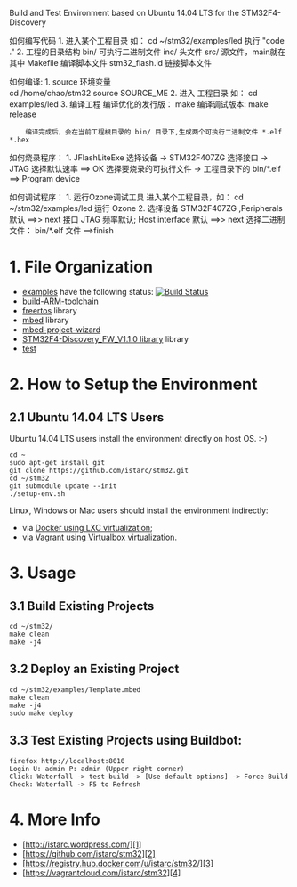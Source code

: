 Build and Test Environment based on Ubuntu 14.04 LTS for the STM32F4-Discovery

如何编写代码
    1. 进入某个工程目录
        如： cd ~/stm32/examples/led
        执行 "code ."
    2. 工程的目录结构
        bin/                  可执行二进制文件
        inc/                  头文件
        src/                  源文件，main就在其中
        Makefile              编译脚本文件
        stm32_flash.ld        链接脚本文件

如何编译:
    1. source 环境变量  
        cd /home/chao/stm32 
        source SOURCE_ME
    2. 进入 工程目录
        如： cd examples/led
    3. 编译工程
        编译优化的发行版： make
        编译调试版本:     make release 

        编译完成后，会在当前工程根目录的 bin/ 目录下,生成两个可执行二进制文件 *.elf *.hex

如何烧录程序：
    1. JFlashLiteExe
        选择设备 -> STM32F407ZG  选择接口 -> JTAG  选择默认速率   ==>  OK
        选择要烧录的可执行文件 -> 工程目录下的 bin/*.elf           ==>  Program device

如何调试程序：
    1. 运行Ozone调试工具
        进入某个工程目录，如：   cd  ~/stm32/examples/led
        运行   Ozone
    2.  选择设备 STM32F407ZG ,Peripherals 默认      ==>> next
        接口 JTAG 频率默认;    Host interface 默认   ==>> next
        选择二进制文件：   bin/*.elf 文件             ==>finish





# 1. File Organization

- [examples](https://github.com/istarc/stm32/tree/master/examples) have the following status: [![Build Status](https://travis-ci.org/istarc/stm32.svg?branch=master)](https://travis-ci.org/istarc/stm32)
- [build-ARM-toolchain](http://istarc.wordpress.com/2014/07/21/stm32f4-build-your-toolchain-from-scratch/)
- [freertos](https://github.com/istarc/freertos) library
- [mbed](http://mbed.org/) library
- [mbed-project-wizard](http://istarc.wordpress.com/2014/08/04/stm32f4-behold-the-project-wizard/)
- [STM32F4-Discovery_FW_V1.1.0 library](http://www.st.com/web/catalog/tools/FM116/SC959/SS1532/PF252419) library
- [test]()

# 2. How to Setup the Environment
## 2.1 Ubuntu 14.04 LTS Users

Ubuntu 14.04 LTS users install the environment directly on host OS. :-)

    cd ~
    sudo apt-get install git
    git clone https://github.com/istarc/stm32.git
    cd ~/stm32
    git submodule update --init
    ./setup-env.sh

Linux, Windows or Mac users should install the environment indirectly:

- via [Docker using LXC virtualization](https://github.com/istarc/stm32/blob/master/README-Docker.md);
- via [Vagrant using Virtualbox virtualization](https://github.com/istarc/stm32/blob/master/README-Vagrant.md).

# 3. Usage
## 3.1 Build Existing Projects

    cd ~/stm32/
    make clean
    make -j4

## 3.2 Deploy an Existing Project

    cd ~/stm32/examples/Template.mbed
    make clean
    make -j4
    sudo make deploy

## 3.3 Test Existing Projects using Buildbot:

    firefox http://localhost:8010
    Login U: admin P: admin (Upper right corner)
    Click: Waterfall -> test-build -> [Use default options] -> Force Build
    Check: Waterfall -> F5 to Refresh

# 4. More Info

 - [http://istarc.wordpress.com/][1]
 - [https://github.com/istarc/stm32][2]
 - [https://registry.hub.docker.com/u/istarc/stm32/][3]
 - [https://vagrantcloud.com/istarc/stm32][4]

  [1]: http://istarc.wordpress.com/
  [2]: https://github.com/istarc/stm32
  [3]: https://registry.hub.docker.com/u/istarc/stm32/
  [4]: https://vagrantcloud.com/istarc/stm32

